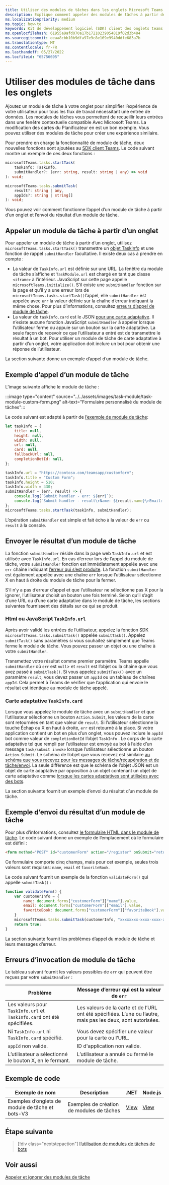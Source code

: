```yaml
---
title: Utiliser des modules de tâches dans les onglets Microsoft Teams
description: Explique comment appeler des modules de tâches à partir des onglets Teams et envoyer son résultat à l’aide du Kit de développement logiciel (SDK) client Microsoft Teams. Il inclut des exemples de code.
ms.localizationpriority: medium
ms.topic: how-to
keywords: Kit de développement logiciel (SDK) client des onglets teams des modules de tâches
ms.openlocfilehash: 61955a9afd070a17b17210239054819f02d3b484
ms.sourcegitcommit: eeaa8cbb10b9dfa97e9c8e169e9940ddfe683a7b
ms.translationtype: MT
ms.contentlocale: fr-FR
ms.lasthandoff: 05/27/2022
ms.locfileid: "65756695"
---
```

# <a name="use-task-modules-in-tabs"></a>Utiliser des modules de tâche dans les onglets

Ajoutez un module de tâche à votre onglet pour simplifier l’expérience de votre utilisateur pour tous les flux de travail nécessitant une entrée de données. Les modules de tâches vous permettent de recueillir leurs entrées dans une fenêtre contextuelle compatible Avec Microsoft Teams. La modification des cartes du Planificateur en est un bon exemple. Vous pouvez utiliser des modules de tâche pour créer une expérience similaire.

Pour prendre en charge la fonctionnalité de module de tâche, deux nouvelles fonctions sont ajoutées au [SDK client Teams](/javascript/api/overview/msteams-client). Le code suivant montre un exemple de ces deux fonctions :

```typescript
microsoftTeams.tasks.startTask(
    taskInfo: TaskInfo,
    submitHandler?: (err: string, result: string | any) => void
): void;

microsoftTeams.tasks.submitTask(
    result?: string | any,
    appIds?: string | string[]
): void;
```

Vous pouvez voir comment fonctionne l’appel d’un module de tâche à partir d’un onglet et l’envoi du résultat d’un module de tâche.

## <a name="invoke-a-task-module-from-a-tab"></a>Appeler un module de tâche à partir d’un onglet

Pour appeler un module de tâche à partir d’un onglet, utilisez `microsoftTeams.tasks.startTask()` transmettre un [objet TaskInfo](~/task-modules-and-cards/task-modules/invoking-task-modules.md#the-taskinfo-object) et une fonction de rappel `submitHandler` facultative. Il existe deux cas à prendre en compte :

* La valeur de `TaskInfo.url` est définie sur une URL. La fenêtre du module de tâche s’affiche et `TaskModule.url` est chargé en tant que classe `<iframe>` à l’intérieur. JavaScript sur cette page appelle `microsoftTeams.initialize()`. S’il existe une `submitHandler` fonction sur la page et qu’il y a une erreur lors de `microsoftTeams.tasks.startTask()`l’appel, elle `submitHandler` est appelée avec `err` la valeur définie sur la chaîne d’erreur indiquant la même chose. Pour plus d’informations, consultez [erreurs d’appel de module de tâche](#task-module-invocation-errors).
* La valeur de `taskInfo.card` est le JSON [pour une carte adaptative](~/task-modules-and-cards/task-modules/invoking-task-modules.md#adaptive-card-or-adaptive-card-bot-card-attachment). Il n’existe aucune fonction JavaScript `submitHandler` à appeler lorsque l’utilisateur ferme ou appuie sur un bouton sur la carte adaptative. La seule façon de recevoir ce que l’utilisateur a entré est de transmettre le résultat à un bot. Pour utiliser un module de tâche de carte adaptative à partir d’un onglet, votre application doit inclure un bot pour obtenir une réponse de l’utilisateur.

La section suivante donne un exemple d’appel d’un module de tâche.

## <a name="example-of-invoking-a-task-module"></a>Exemple d’appel d’un module de tâche

L’image suivante affiche le module de tâche :

:::image type="content" source="../../assets/images/task-module/task-module-custom-form.png" alt-text="Formulaire personnalisé du module de tâches":::

Le code suivant est adapté à partir de [l’exemple de module de tâche](~/task-modules-and-cards/task-modules/invoking-task-modules.md#code-sample):

```javascript
let taskInfo = {
    title: null,
    height: null,
    width: null,
    url: null,
    card: null,
    fallbackUrl: null,
    completionBotId: null,
};

taskInfo.url = "https://contoso.com/teamsapp/customform";
taskInfo.title = "Custom Form";
taskInfo.height = 510;
taskInfo.width = 430;
submitHandler = (err, result) => {
    console.log(`Submit handler - err: ${err}`);
    console.log(`Submit handler - result\rName: ${result.name}\rEmail: ${result.email}\rFavorite book: ${result.favoriteBook}`);
};
microsoftTeams.tasks.startTask(taskInfo, submitHandler);
```

L’opération `submitHandler` est simple et fait écho à la valeur de `err` ou `result` à la console.

## <a name="submit-the-result-of-a-task-module"></a>Envoyer le résultat d’un module de tâche

La fonction `submitHandler` réside dans la page web `TaskInfo.url` et est utilisée avec `TaskInfo.url`. En cas d’erreur lors de l’appel du module de tâche, votre `submitHandler` fonction est immédiatement appelée avec une `err` chaîne indiquant [l’erreur qui s’est produite](#task-module-invocation-errors). La fonction `submitHandler` est également appelée avec une chaîne `err` lorsque l’utilisateur sélectionne X en haut à droite du module de tâche pour la fermer.

S’il n’y a pas d’erreur d’appel et que l’utilisateur ne sélectionne pas X pour la ignorer, l’utilisateur choisit un bouton une fois terminé. Selon qu’il s’agit d’une URL ou d’une carte adaptative dans le module de tâche, les sections suivantes fournissent des détails sur ce qui se produit.

### <a name="html-or-javascript-taskinfourl"></a>Html ou JavaScript `TaskInfo.url`

Après avoir validé les entrées de l’utilisateur, appelez la fonction SDK `microsoftTeams.tasks.submitTask()` appelée `submitTask()`. Appelez `submitTask()` sans paramètres si vous souhaitez simplement que Teams ferme le module de tâche. Vous pouvez passer un objet ou une chaîne à votre `submitHandler`.

Transmettez votre résultat comme premier paramètre. Teams appelle `submitHandler` où `err` est `null`> et `result` est l’objet ou la chaîne que vous avez passé à `submitTask()`. Si vous appelez `submitTask()` avec un paramètre `result`, vous devez passer un `appId` ou un tableau de chaînes `appId`. Cela permet à Teams de vérifier que l’application qui envoie le résultat est identique au module de tâche appelé.

### <a name="adaptive-card-taskinfocard"></a>Carte adaptative `TaskInfo.card`

Lorsque vous appelez le module de tâche avec un `submitHandler` et que l’utilisateur sélectionne un bouton `Action.Submit`, les valeurs de la carte sont retournées en tant que valeur de `result`. Si l’utilisateur sélectionne la touche Échap ou X en haut à droite, `err` est retourné à la place. Si votre application contient un bot en plus d’un onglet, vous pouvez inclure le `appId` bot comme valeur de `completionBotId` l’objet `TaskInfo` . Le corps de la carte adaptative tel que rempli par l’utilisateur est envoyé au bot à l’aide d’un message `task/submit invoke` lorsque l’utilisateur sélectionne un bouton `Action.Submit`. Le schéma de l’objet que vous recevez est similaire [au schéma que vous recevez pour les messages de tâche/récupération et de tâche/envoi](~/task-modules-and-cards/task-modules/task-modules-bots.md#payload-of-taskfetch-and-tasksubmit-messages). La seule différence est que le schéma de l’objet JSON est un objet de carte adaptative par opposition à un objet contenant un objet de carte adaptative comme [lorsque les cartes adaptatives sont utilisées avec des bots](~/task-modules-and-cards/task-modules/task-modules-bots.md#payload-of-taskfetch-and-tasksubmit-messages).

La section suivante fournit un exemple d’envoi du résultat d’un module de tâche.

## <a name="example-of-submitting-the-result-of-a-task-module"></a>Exemple d’envoi du résultat d’un module de tâche

Pour plus d’informations, consultez [le formulaire HTML dans le module de tâche](#example-of-invoking-a-task-module). Le code suivant donne un exemple de l’emplacement où le formulaire est défini :

```html
<form method="POST" id="customerForm" action="/register" onSubmit="return validateForm()">
```

Ce formulaire comporte cinq champs, mais pour cet exemple, seules trois valeurs sont requises: `name`, `email` et `favoriteBook`.

Le code suivant fournit un exemple de la fonction `validateForm()` qui appelle `submitTask()` :

```javascript
function validateForm() {
    var customerInfo = {
        name: document.forms["customerForm"]["name"].value,
        email: document.forms["customerForm"]["email"].value,
        favoriteBook: document.forms["customerForm"]["favoriteBook"].value
    }
    microsoftTeams.tasks.submitTask(customerInfo, "xxxxxxxx-xxxx-xxxx-xxxx-xxxxxxxxxxxx");
    return true;
}
```

La section suivante fournit les problèmes d’appel du module de tâche et leurs messages d’erreur.

## <a name="task-module-invocation-errors"></a>Erreurs d’invocation de module de tâche

Le tableau suivant fournit les valeurs possibles de `err` qui peuvent être reçues par votre `submitHandler` :

| Problème | Message d’erreur qui est la valeur de `err` |
| ------- | ------------------------------ |
| Les valeurs pour `TaskInfo.url` et `TaskInfo.card` ont été spécifiées. | Les valeurs de la carte et de l’URL ont été spécifiées. L’une ou l’autre, mais pas les deux, sont autorisées. |
| Ni `TaskInfo.url` ni `TaskInfo.card` spécifié. | Vous devez spécifier une valeur pour la carte ou l’URL. |
| `appId` non valide. | ID d'application non valide. |
| L’utilisateur a sélectionné le bouton X, en le fermant. | L’utilisateur a annulé ou fermé le module de tâche. |

## <a name="code-sample"></a>Exemple de code

|Exemple de nom | Description | .NET | Node.js|
|----------------|-----------------|--------------|----------------|
|Exemples d’onglets de module de tâche et bots-V3 | Exemples de création de modules de tâches |[View](https://github.com/OfficeDev/Microsoft-Teams-Samples/tree/main/samples/app-task-module/csharp)|[View](https://github.com/OfficeDev/Microsoft-Teams-Samples/tree/main/samples/app-task-module/nodejs)|

## <a name="next-step"></a>Étape suivante

> [!div class="nextstepaction"]
> [l’utilisation de modules de tâches de bots](~/task-modules-and-cards/task-modules/task-modules-bots.md)

## <a name="see-also"></a>Voir aussi

[Appeler et ignorer des modules de tâche](~/task-modules-and-cards/task-modules/invoking-task-modules.md)
